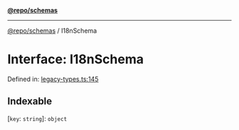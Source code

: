 [**@repo/schemas**](../README.md)

***

[@repo/schemas](../README.md) / I18nSchema

# Interface: I18nSchema

Defined in: [legacy-types.ts:145](https://github.com/alexqguo/drinking-board-game-v3/blob/fc5adf9b53e666003d4a7f6c500cdc49fb9dbd39/packages/schemas/src/legacy-types.ts#L145)

## Indexable

\[`key`: `string`\]: `object`
